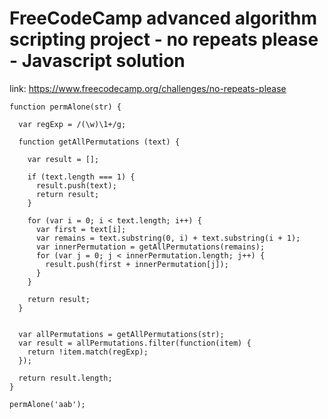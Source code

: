 # FreeCodeCamp advanced algorithm scripting project - no repeats please - Javascript solution
link: https://www.freecodecamp.org/challenges/no-repeats-please

```
function permAlone(str) {

  var regExp = /(\w)\1+/g;
  
  function getAllPermutations (text) {
  
    var result = [];
    
    if (text.length === 1) {
      result.push(text);
      return result;
    }
    
    for (var i = 0; i < text.length; i++) {
      var first = text[i];
      var remains = text.substring(0, i) + text.substring(i + 1);
      var innerPermutation = getAllPermutations(remains);
      for (var j = 0; j < innerPermutation.length; j++) {
        result.push(first + innerPermutation[j]);
      }
    }
    
    return result;
  }
  
  
  var allPermutations = getAllPermutations(str);
  var result = allPermutations.filter(function(item) {
    return !item.match(regExp);
  });
  
  return result.length;
}

permAlone('aab');
```
